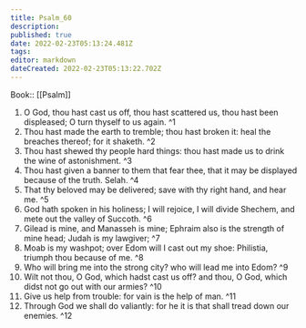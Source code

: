 ```yaml
---
title: Psalm_60
description: 
published: true
date: 2022-02-23T05:13:24.481Z
tags: 
editor: markdown
dateCreated: 2022-02-23T05:13:22.702Z
---
```


 Book:: [[Psalm]]
 1. O God, thou hast cast us off, thou hast scattered us, thou hast been displeased; O turn thyself to us again. ^1
 2. Thou hast made the earth to tremble; thou hast broken it: heal the breaches thereof; for it shaketh. ^2
 3. Thou hast shewed thy people hard things: thou hast made us to drink the wine of astonishment. ^3
 4. Thou hast given a banner to them that fear thee, that it may be displayed because of the truth. Selah. ^4
 5. That thy beloved may be delivered; save with thy right hand, and hear me. ^5
 6. God hath spoken in his holiness; I will rejoice, I will divide Shechem, and mete out the valley of Succoth. ^6
 7. Gilead is mine, and Manasseh is mine; Ephraim also is the strength of mine head; Judah is my lawgiver; ^7
 8. Moab is my washpot; over Edom will I cast out my shoe: Philistia, triumph thou because of me. ^8
 9. Who will bring me into the strong city? who will lead me into Edom? ^9
 10. Wilt not thou, O God, which hadst cast us off? and thou, O God, which didst not go out with our armies? ^10
 11. Give us help from trouble: for vain is the help of man. ^11
 12. Through God we shall do valiantly: for he it is that shall tread down our enemies. ^12
